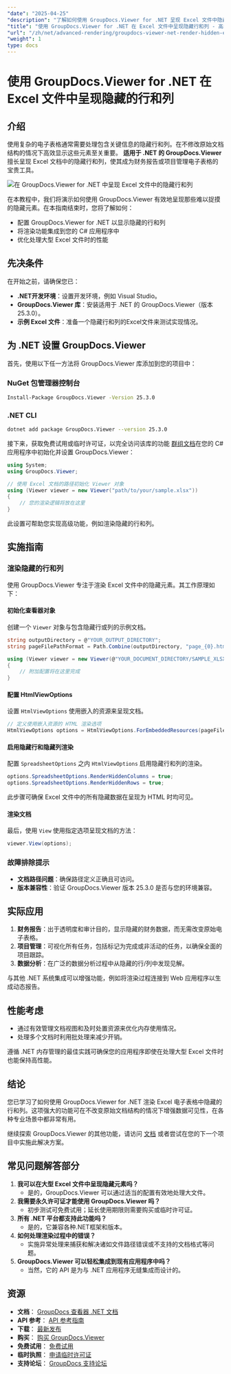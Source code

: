 ```yaml
---
"date": "2025-04-25"
"description": "了解如何使用 GroupDocs.Viewer for .NET 呈现 Excel 文件中隐藏的行和列。无需更改文档结构，即可有效增强数据可见性。"
"title": "使用 GroupDocs.Viewer for .NET 在 Excel 文件中呈现隐藏行和列 - 高级指南"
"url": "/zh/net/advanced-rendering/groupdocs-viewer-net-render-hidden-excel-rows-columns/"
"weight": 1
type: docs
---
```

# 使用 GroupDocs.Viewer for .NET 在 Excel 文件中呈现隐藏的行和列

## 介绍

使用复杂的电子表格通常需要处理包含关键信息的隐藏行和列。在不修改原始文档结构的情况下高效显示这些元素至关重要。 **适用于 .NET 的 GroupDocs.Viewer** 擅长呈现 Excel 文档中的隐藏行和列，使其成为财务报告或项目管理电子表格的宝贵工具。

![在 GroupDocs.Viewer for .NET 中呈现 Excel 文件中的隐藏行和列](/viewer/advanced-rendering/render-hidden-rows-columns-excel-files-img.png)

在本教程中，我们将演示如何使用 GroupDocs.Viewer 有效地呈现那些难以捉摸的隐藏元素。在本指南结束时，您将了解如何：
- 配置 GroupDocs.Viewer for .NET 以显示隐藏的行和列
- 将渲染功能集成到您的 C# 应用程序中
- 优化处理大型 Excel 文件时的性能

## 先决条件

在开始之前，请确保您已：
- **.NET开发环境**：设置开发环境，例如 Visual Studio。
- **GroupDocs.Viewer 库**：安装适用于 .NET 的 GroupDocs.Viewer（版本 25.3.0）。
- **示例 Excel 文件**：准备一个隐藏行和列的Excel文件来测试实现情况。

## 为 .NET 设置 GroupDocs.Viewer

首先，使用以下任一方法将 GroupDocs.Viewer 库添加到您的项目中：

### NuGet 包管理器控制台

```bash
Install-Package GroupDocs.Viewer -Version 25.3.0
```

### .NET CLI

```bash
dotnet add package GroupDocs.Viewer --version 25.3.0
```

接下来，获取免费试用或临时许可证，以完全访问该库的功能 [群组文档](https://purchase.groupdocs.com/temporary-license/)在您的 C# 应用程序中初始化并设置 GroupDocs.Viewer：

```csharp
using System;
using GroupDocs.Viewer;

// 使用 Excel 文档的路径初始化 Viewer 对象
using (Viewer viewer = new Viewer("path/to/your/sample.xlsx"))
{
    // 您的渲染逻辑将放在这里
}
```

此设置可帮助您实现高级功能，例如渲染隐藏的行和列。

## 实施指南

### 渲染隐藏的行和列

使用 GroupDocs.Viewer 专注于渲染 Excel 文件中的隐藏元素。其工作原理如下：

#### 初始化查看器对象

创建一个 `Viewer` 对象与包含隐藏行或列的示例文档。

```csharp
string outputDirectory = @"YOUR_OUTPUT_DIRECTORY";
string pageFilePathFormat = Path.Combine(outputDirectory, "page_{0}.html");

using (Viewer viewer = new Viewer(@"YOUR_DOCUMENT_DIRECTORY/SAMPLE_XLSX_WITH_HIDDEN_ROW_AND_COLUMN"))
{
    // 附加配置将在这里完成
}
```

#### 配置 HtmlViewOptions

设置 `HtmlViewOptions` 使用嵌入的资源来呈现文档。

```csharp
// 定义使用嵌入资源的 HTML 渲染选项
HtmlViewOptions options = HtmlViewOptions.ForEmbeddedResources(pageFilePathFormat);
```

#### 启用隐藏行和隐藏列渲染

配置 `SpreadsheetOptions` 之内 `HtmlViewOptions` 启用隐藏行和列的渲染。

```csharp
options.SpreadsheetOptions.RenderHiddenColumns = true;
options.SpreadsheetOptions.RenderHiddenRows = true;
```

此步骤可确保 Excel 文件中的所有隐藏数据在呈现为 HTML 时均可见。

#### 渲染文档

最后，使用 `View` 使用指定选项呈现文档的方法：

```csharp
viewer.View(options);
```

### 故障排除提示

- **文档路径问题**：确保路径定义正确且可访问。
- **版本兼容性**：验证 GroupDocs.Viewer 版本 25.3.0 是否与您的环境兼容。

## 实际应用

1. **财务报告**：出于透明度和审计目的，显示隐藏的财务数据，而无需改变原始电子表格。
2. **项目管理**：可视化所有任务，包括标记为完成或非活动的任务，以确保全面的项目跟踪。
3. **数据分析**：在广泛的数据分析过程中从隐藏的行/列中发现见解。

与其他 .NET 系统集成可以增强功能，例如将渲染过程连接到 Web 应用程序以生成动态报告。

## 性能考虑

- 通过有效管理文档视图和及时处置资源来优化内存使用情况。
- 处理多个文档时利用批处理来减少开销。

遵循 .NET 内存管理的最佳实践可确保您的应用程序即使在处理大型 Excel 文件时也能保持高性能。

## 结论

您已学习了如何使用 GroupDocs.Viewer for .NET 渲染 Excel 电子表格中隐藏的行和列。这项强大的功能可在不改变原始文档结构的情况下增强数据可见性，在各种专业场景中都非常有用。

继续探索 GroupDocs.Viewer 的其他功能，请访问 [文档](https://docs.groupdocs.com/viewer/net/) 或者尝试在您的下一个项目中实施此解决方案。

## 常见问题解答部分

1. **我可以在大型 Excel 文件中呈现隐藏元素吗？**
   - 是的，GroupDocs.Viewer 可以通过适当的配置有效地处理大文件。
2. **我需要永久许可证才能使用 GroupDocs.Viewer 吗？**
   - 初步测试可免费试用；延长使用期限则需要购买或临时许可证。
3. **所有 .NET 平台都支持此功能吗？**
   - 是的，它兼容各种.NET框架和版本。
4. **如何处理渲染过程中的错误？**
   - 实施异常处理来捕获和解决诸如文件路径错误或不支持的文档格式等问题。
5. **GroupDocs.Viewer 可以轻松集成到现有应用程序中吗？**
   - 当然，它的 API 是为与 .NET 应用程序无缝集成而设计的。

## 资源

- **文档**： [GroupDocs 查看器 .NET 文档](https://docs.groupdocs.com/viewer/net/)
- **API 参考**： [API 参考指南](https://reference.groupdocs.com/viewer/net/)
- **下载**： [最新发布](https://releases.groupdocs.com/viewer/net/)
- **购买**： [购买 GroupDocs.Viewer](https://purchase.groupdocs.com/buy)
- **免费试用**： [免费试用](https://releases.groupdocs.com/viewer/net/)
- **临时执照**： [申请临时许可证](https://purchase.groupdocs.com/temporary-license/)
- **支持论坛**： [GroupDocs 支持论坛](https://forum.groupdocs.com/c/viewer/9)